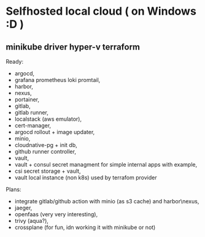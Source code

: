 # Selfhosted local cloud ( on Windows :D )
## minikube driver hyper-v terraform
Ready:
  -  argocd,
  -  grafana prometheus loki promtail,
  -  harbor,
  -  nexus,
  -  portainer,
  -  gitlab,
  -  gitlab runner,
  -  localstack (aws emulator),
  -  cert-manager,
  -  argocd rollout + image updater,
  -  minio,
  -  cloudnative-pg + init db,
  -  github runner controller,
  -  vault,
  -  vault + consul secret managment for simple internal apps with example,
  -  csi secret storage + vault,
  -  vault local instance (non k8s) used by terrafom provider

Plans: 
  -  integrate gitlab/github action with minio (as s3 cache) and harbor\nexus,
  -  jaeger,
  -  openfaas (very very interesting),
  -  trivy (aqua?),
  -  crossplane (for fun, idn working it with minikube or not)


